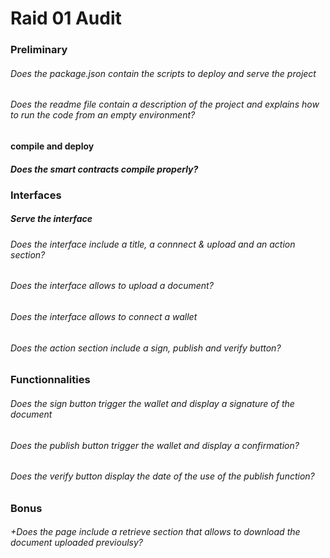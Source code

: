 # Raid 01 Audit

### Preliminary

###### Does the package.json contain the scripts to deploy and serve the project 

###### Does the readme file contain a description of the project and explains how to run the code from an empty environment? 

#### compile and deploy

##### Does the smart contracts compile properly?

### Interfaces 

##### Serve the interface

###### Does the interface include a title, a connnect & upload and an action section?

###### Does the interface allows to upload a document?

###### Does the interface allows to connect a wallet

###### Does the action section include a sign, publish and verify button?

### Functionnalities 

###### Does the sign button trigger the wallet and display a signature of the document

###### Does the publish button trigger the wallet and display a confirmation?

###### Does the verify button display the date of the use of the publish function?

### Bonus 

###### +Does the page include a retrieve section that allows to download the document uploaded previoulsy?